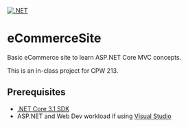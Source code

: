 [![.NET](https://github.com/MitchellCodes/eCommerceSite/actions/workflows/dotnet.yml/badge.svg?branch=main)](https://github.com/MitchellCodes/eCommerceSite/actions/workflows/dotnet.yml)

# eCommerceSite
Basic eCommerce site to learn ASP.NET Core MVC concepts.

This is an in-class project for CPW 213.

## Prerequisites
- [.NET Core 3.1 SDK](https://dotnet.microsoft.com/download)
- ASP.NET and Web Dev workload if using [Visual Studio](https://visualstudio.microsoft.com/)
